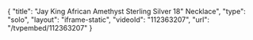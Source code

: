 {
    "title": "Jay King African Amethyst Sterling Silver 18\" Necklace",
    "type": "solo",
    "layout": "iframe-static",
    "videoId": "112363207",
    "url": "\/tvpembed\/112363207"
}